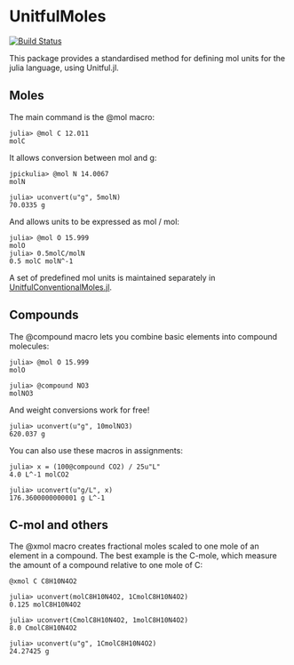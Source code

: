 # UnitfulMoles

[![Build Status](https://travis-ci.org/rafaqz/UnitfulMoles.jl.svg?branch=master)](https://travis-ci.org/rafaqz/UnitfulMoles.jl)

This package provides a standardised method for defining mol units for the julia
language, using Unitful.jl. 

## Moles

The main command is the @mol macro:

```
julia> @mol C 12.011                                               
molC                                                             
```

It allows conversion between mol and g:

```
jpickulia> @mol N 14.0067
molN                                                             

julia> uconvert(u"g", 5molN)                                       
70.0335 g 
```

And allows units to be expressed as mol / mol:

```
julia> @mol O 15.999
molO                                                             
julia> 0.5molC/molN                                                
0.5 molC molN^-1    
```

A set of predefined mol units is maintained separately in
[UnitfulConventionalMoles.jl](https://github.com/rafaqz/UnitfulConventionalMoles.jl).

## Compounds

The @compound macro lets you combine basic elements into compound molecules:

```
julia> @mol O 15.999
molO

julia> @compound NO3                                      
molNO3                                                    
```

And weight conversions work for free!

```
julia> uconvert(u"g", 10molNO3)                             
620.037 g                                                   
```


You can also use these macros in assignments:

```
julia> x = (100@compound CO2) / 25u"L"
4.0 L^-1 molCO2

julia> uconvert(u"g/L", x)
176.3600000000001 g L^-1
```

## C-mol and others

The @xmol macro creates fractional moles scaled to one mole of an element in a
compound. The best example is the C-mole, which measure the amount of a compound
relative to one mole of C:

```
@xmol C C8H10N4O2

julia> uconvert(molC8H10N4O2, 1CmolC8H10N4O2)                             
0.125 molC8H10N4O2                                                      

julia> uconvert(CmolC8H10N4O2, 1molC8H10N4O2)
8.0 CmolC8H10N4O2
                                                                          
julia> uconvert(u"g", 1CmolC8H10N4O2)                                     
24.27425 g                                                                
```
